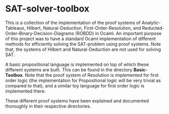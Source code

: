 # SAT-solver-toolbox

This is a collection of the implementation of the proof systems of Analytic-Tableaux, Hilbert, Natural-Deduction, First-Order-Resolution, and Reducted-Order-Binary-Decision-Diagrams (ROBDD) in Ocaml. An important purpose of this project was to have a standard Ocaml implementation of different methods for efficiently solving the SAT-problem using proof systems. Note that, the systems of Hilbert and Natural-Deduction are not used for solving SAT.

A basic propositional language is implemented on top of which these different systems are built. This can be found in the directory **Basic-Toolbox**. Note that the proof system of Resolution is implemented for first order logic (the implementation for Propositional logic will be very trivial as compared to that), and a similar toy language for first order logic is implemented there. 

These different proof systems have been explained and documented thoroughly in their respective directories.
